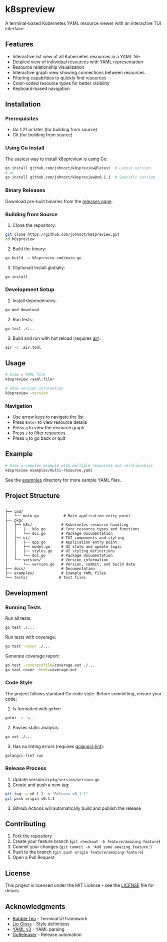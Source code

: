 # k8spreview

A terminal-based Kubernetes YAML resource viewer with an interactive TUI interface.

## Features

- Interactive list view of all Kubernetes resources in a YAML file
- Detailed view of individual resources with YAML representation
- Resource relationship visualization
- Interactive graph view showing connections between resources
- Filtering capabilities to quickly find resources
- Color-coded resource types for better visibility
- Keyboard-based navigation

## Installation

### Prerequisites

- Go 1.21 or later (for building from source)
- Git (for building from source)

### Using Go Install

The easiest way to install k8spreview is using Go:

```bash
go install github.com/johnoct/k8spreview@latest  # Latest version
# or
go install github.com/johnoct/k8spreview@v0.1.1  # Specific version
```

### Binary Releases

Download pre-built binaries from the [releases page](https://github.com/johnoct/k8spreview/releases).

### Building from Source

1. Clone the repository:
```bash
git clone https://github.com/johnoct/k8spreview.git
cd k8spreview
```

2. Build the binary:
```bash
go build -o k8spreview cmd/main.go
```

3. (Optional) Install globally:
```bash
go install
```

### Development Setup

1. Install dependencies:
```bash
go mod download
```

2. Run tests:
```bash
go test ./...
```

3. Build and run with hot reload (requires [air](https://github.com/cosmtrek/air)):
```bash
air -c .air.toml
```

## Usage

```bash
# View a YAML file
k8spreview <yaml-file>

# Show version information
k8spreview -version
```

### Navigation

- Use arrow keys to navigate the list
- Press `Enter` to view resource details
- Press `g` to view the resource graph
- Press `/` to filter resources
- Press `q` to go back or quit

## Example

```bash
# View a complex example with multiple resources and relationships
k8spreview examples/multi-resource.yaml
```

See the [examples](./examples) directory for more sample YAML files.

## Project Structure

```
.
├── cmd/
│   └── main.go           # Main application entry point
├── pkg/
│   ├── k8s/             # Kubernetes resource handling
│   │   ├── k8s.go       # Core resource types and functions
│   │   └── doc.go       # Package documentation
│   ├── ui/              # TUI components and styling
│   │   ├── app.go       # Application entry point
│   │   ├── model.go     # UI state and update logic
│   │   ├── styles.go    # UI styling definitions
│   │   └── doc.go       # Package documentation
│   └── version/         # Version information
│       └── version.go   # Version, commit, and build date
├── docs/                # Documentation
├── examples/            # Example YAML files
└── tests/              # Test files
```

## Development

### Running Tests

Run all tests:
```bash
go test ./...
```

Run tests with coverage:
```bash
go test -cover ./...
```

Generate coverage report:
```bash
go test -coverprofile=coverage.out ./...
go tool cover -html=coverage.out
```

### Code Style

The project follows standard Go code style. Before committing, ensure your code:

1. Is formatted with `gofmt`:
```bash
gofmt -s -w .
```

2. Passes static analysis:
```bash
go vet ./...
```

3. Has no linting errors (requires [golangci-lint](https://golangci-lint.run/)):
```bash
golangci-lint run
```

### Release Process

1. Update version in `pkg/version/version.go`
2. Create and push a new tag:
```bash
git tag -a v0.1.1 -m "Release v0.1.1"
git push origin v0.1.1
```
3. GitHub Actions will automatically build and publish the release

## Contributing

1. Fork the repository
2. Create your feature branch (`git checkout -b feature/amazing-feature`)
3. Commit your changes (`git commit -m 'Add some amazing feature'`)
4. Push to the branch (`git push origin feature/amazing-feature`)
5. Open a Pull Request

## License

This project is licensed under the MIT License - see the [LICENSE](LICENSE) file for details.

## Acknowledgments

- [Bubble Tea](https://github.com/charmbracelet/bubbletea) - Terminal UI framework
- [Lip Gloss](https://github.com/charmbracelet/lipgloss) - Style definitions
- [YAML v3](https://github.com/go-yaml/yaml) - YAML parsing
- [GoReleaser](https://goreleaser.com/) - Release automation


